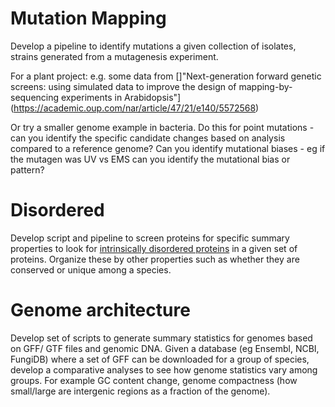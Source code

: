 # Mutation Mapping

Develop a pipeline to identify mutations a given collection of isolates, strains generated from a mutagenesis experiment.

For a plant project:  e.g. some data from []"Next-generation forward genetic screens: using simulated data to improve the design of mapping-by-sequencing experiments in Arabidopsis"](https://academic.oup.com/nar/article/47/21/e140/5572568)

Or try a smaller genome example in bacteria. Do this for point mutations - can you identify the specific candidate changes based on analysis compared to a reference genome? Can you identify mutational biases - eg if the mutagen was UV vs EMS can you identify the mutational bias or pattern?

# Disordered

Develop script and pipeline to screen proteins for specific summary properties to look for [intrinsically disordered proteins](https://www.tandfonline.com/doi/full/10.1080/21690707.2016.1259708) in a given set of proteins. Organize these by other properties such as whether they are conserved or unique among a species.

# Genome architecture

Develop set of scripts to generate summary statistics for genomes based on GFF/ GTF files and genomic DNA. Given a database (eg Ensembl, NCBI, FungiDB) where a set of GFF can be downloaded for a group of species, develop a comparative analyses to see how genome statistics vary among groups. For example GC content change, genome compactness (how small/large are intergenic regions as a fraction of the genome).
